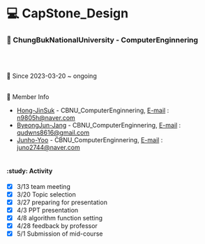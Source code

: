 # :computer: CapStone_Design

### :school: ChungBukNationalUniversity - ComputerEnginnering
<br></br>

:calendar: Since 2023-03-20 ~ ongoing
<br></br>

:two_men_holding_hands: Member Info

- [Hong-JinSuk](http://github.com/Hong-JinSuk) - CBNU_ComputerEnginnering, [E-mail](n9805h@naver.com) : n9805h@naver.com
- [ByeongJun-Jang](http://github.com/ByeongJun-Jang) - CBNU_ComputerEnginnering, [E-mail](qudwns8616@gmail.com) : qudwns8616@gmail.com
- [Junho-Yoo](https://github.com/junhoyoo00) - CBNU_ComputerEnginnering, [E-mail](juno2744@naver.com) : juno2744@naver.com
<br></br>
#### :study: Activity
- [x] 3/13 team meeting
- [x] 3/20 Topic selection
- [x] 3/27 preparing for presentation
- [x] 4/3 PPT presentation
- [x] 4/8 algorithm function setting
- [x] 4/28 feedback by professor
- [x] 5/1 Submission of mid-course
